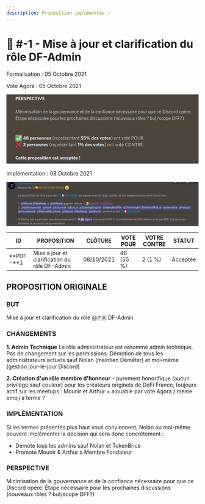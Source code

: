 ```yaml
---
description: Proposition implémentée ✅
---
```


# 📜 #-1 - Mise à jour et clarification du rôle DF-Admin

Formalisation : 05 Octobre 2021

Vote Agora : 05 Octobre 2021

![Résultats du vote sur PDF -1](../../.gitbook/assets/aaaa.png)

Implémentation : 08 Octobre 2021

![](../../.gitbook/assets/bbbb.png)

| ID         | PROPOSITION                                   | CLÔTURE    | VOTE POUR | VOTRE CONTRE | STATUT   |
| ---------- | --------------------------------------------- | ---------- | --------- | ------------ | -------- |
| **PDF -**1 | Mise à jour et clarification du rôle DF-Admin | 08/10/2021 | 48 (55 %) | 2 (1 %)      | Acceptée |

## **PROPOSITION ORIGINALE**

### **BUT**

Mise à jour et clarification du rôle @🇫🇷 DF-Admin

### **CHANGEMENTS**

**1. Admin Technique** Le rôle administrateur est renommé admin technique. Pas de changement sur les permissions. Démotion de tous les administrateurs actuels sauf Nolan (maintien Déméter) et moi-même (gestion jour-le-jour Discord)

**2. Création d'un rôle membre d'honneur** – purement honorifique (aucun privilège sauf couleur) pour les créateurs originels de DeFi France, toujours actif sur les meetups : Mounir et Arthur + alouable par vote Agora / meme emoji à terme ?

### **IMPLÉMENTATION**

Si les termes présentés plus haut vous conviennent, Nolan ou moi-même peuvent implémenter la décision qui sera donc concrètement :

* Demote tous les admins sauf Nolan et TokenBrice
* Promote Mounir & Arthur à Membre Fondateur

### **PERSPECTIVE**

Minimisation de la gouvernance et de la confiance nécessaire pour que ce Discord opère. Étape nécessaire pour les prochaines discussions (nouveaux rôles ? but/scope DFF?)
